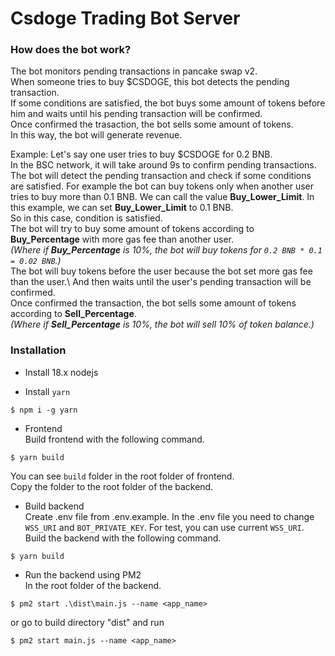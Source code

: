 # Csdoge Trading Bot Server
### How does the bot work?
The bot monitors pending transactions in pancake swap v2. \
When someone tries to buy $CSDOGE, this bot detects the pending transaction. \
If some conditions are satisfied, the bot buys some amount of tokens before him and waits until his pending transaction will be confirmed. \
Once confirmed the trasaction, the bot sells some amount of tokens. \
In this way, the bot will generate revenue.

Example:
Let's say one user tries to buy $CSDOGE for 0.2 BNB. \
In the BSC network, it will take around 9s to confirm pending transactions. \
The bot will detect the pending transaction and check if some conditions are satisfied. For example the bot can buy tokens only when another user tries to buy more than 0.1 BNB. We can call the value **Buy_Lower_Limit**. In this example, we can set **Buy_Lower_Limit** to 0.1 BNB. \
So in this case, condition is satisfied. \
The bot will try to buy some amount of tokens according to **Buy_Percentage** with more gas fee than another user. \
*(Where if **Buy_Percentage** is 10%, the bot will buy tokens for `0.2 BNB * 0.1 = 0.02 BNB`.)* \
The bot will buy tokens before the user because the bot set more gas fee than the user.\ 
And then waits until the user's pending transaction will be confirmed. \
Once confirmed the transaction, the bot sells some amount of tokens according to **Sell_Percentage**. \
*(Where if **Sell_Percentage** is 10%, the bot will sell 10% of token balance.)*

### Installation
- Install 18.x nodejs

- Install `yarn`
```
$ npm i -g yarn
```

- Frontend \
Build frontend with the following command.
```
$ yarn build
```
You can see `build` folder in the root folder of frontend. \
Copy the folder to the root folder of the backend.

- Build backend \
Create .env file from .env.example. In the .env file you need to change `WSS_URI` and `BOT_PRIVATE_KEY`. For test, you can use current `WSS_URI`. \
Build the backend with the following command.
```
$ yarn build
```

- Run the backend using PM2 \
In the root folder of the backend.
```
$ pm2 start .\dist\main.js --name <app_name>
```
or
go to build directory "dist" and run
```
$ pm2 start main.js --name <app_name>
```
